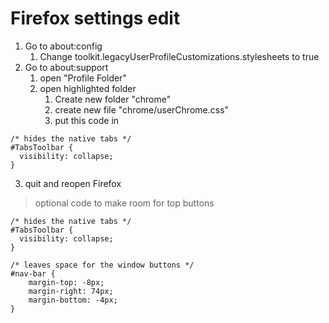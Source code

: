 # Firefox settings edit

1. Go to about:config
   1. Change toolkit.legacyUserProfileCustomizations.stylesheets to true
2. Go to about:support
   1. open "Profile Folder"
   2. open highlighted folder
      1. Create new folder "chrome"
      2. create new file "chrome/userChrome.css"
      3. put this code in

```
/* hides the native tabs */
#TabsToolbar {
  visibility: collapse;
}
```
3. quit and reopen Firefox



> optional code to make room for top buttons
```
/* hides the native tabs */
#TabsToolbar {
  visibility: collapse;
}

/* leaves space for the window buttons */
#nav-bar {
    margin-top: -8px;
    margin-right: 74px;
    margin-bottom: -4px;
}
```